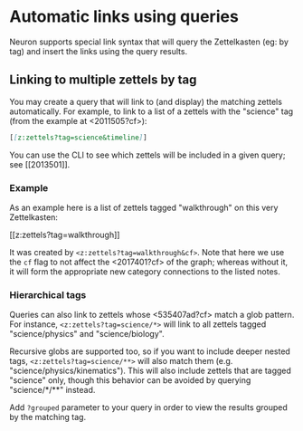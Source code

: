 # Automatic links using queries

Neuron supports special link syntax that will query the Zettelkasten (eg: by tag) and insert the links using the query results.

## Linking to multiple zettels by tag

You may create a query that will link to (and display) the matching zettels automatically. For
example, to link to a list of a zettels with the "science" tag (from the example
at <2011505?cf>):

```markdown
[[z:zettels?tag=science&timeline]]
```

You can use the CLI to see which zettels will be included in a given query; see
[[2013501]].

### Example

As an example here is a list of zettels tagged "walkthrough" on this very
Zettelkasten:

[[z:zettels?tag=walkthrough]]

It was created by `<z:zettels?tag=walkthrough&cf>`. Note that here we
use the `cf` flag to not affect the <2017401?cf> of the graph; whereas without
it, it will form the appropriate new category connections to the listed notes.

### Hierarchical tags

Queries can also link to zettels whose <535407ad?cf> match a glob pattern. For
instance, `<z:zettels?tag=science/*>` will link to all zettels tagged
"science/physics" and "science/biology".

Recursive globs are supported too, so if you want to include deeper nested tags,
`<z:zettels?tag=science/**>` will also match them (e.g.
"science/physics/kinematics"). This will also include zettels that are tagged
"science" only, though this behavior can be avoided by querying
"science/\*/\*\*" instead.

Add `?grouped` parameter to your query in order to view the results grouped by
the matching tag.
